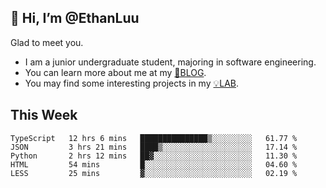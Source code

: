 ## 👋 Hi, I’m @EthanLuu

Glad to meet you.

- I am a junior undergraduate student, majoring in software engineering.
- You can learn more about me at my [📝BLOG](https://blog.ethanloo.cn).
- You may find some interesting projects in my [💡LAB](https://lab.ethanloo.cn).

## This Week
<!--START_SECTION:waka-->
```text
TypeScript   12 hrs 6 mins   ███████████████▒░░░░░░░░░   61.77 % 
JSON         3 hrs 21 mins   ████▒░░░░░░░░░░░░░░░░░░░░   17.14 % 
Python       2 hrs 12 mins   ██▓░░░░░░░░░░░░░░░░░░░░░░   11.30 % 
HTML         54 mins         █░░░░░░░░░░░░░░░░░░░░░░░░   04.60 % 
LESS         25 mins         ▓░░░░░░░░░░░░░░░░░░░░░░░░   02.19 % 
```
<!--END_SECTION:waka-->
